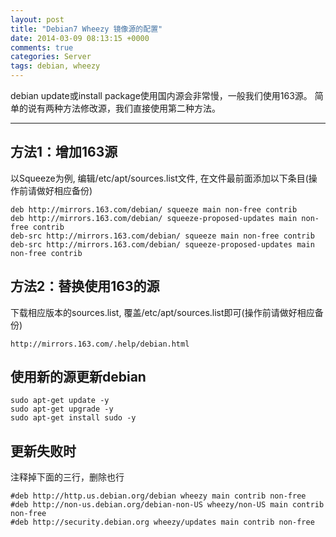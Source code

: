 ```yaml
---
layout: post
title: "Debian7 Wheezy 镜像源的配置"
date: 2014-03-09 08:13:15 +0000
comments: true
categories: Server
tags: debian, wheezy
---
```



debian update或install package使用国内源会非常慢，一般我们使用163源。
简单的说有两种方法修改源，我们直接使用第二种方法。

---

## 方法1：增加163源

以Squeeze为例, 编辑/etc/apt/sources.list文件, 在文件最前面添加以下条目(操作前请做好相应备份)

    deb http://mirrors.163.com/debian/ squeeze main non-free contrib
    deb http://mirrors.163.com/debian/ squeeze-proposed-updates main non-free contrib
    deb-src http://mirrors.163.com/debian/ squeeze main non-free contrib
    deb-src http://mirrors.163.com/debian/ squeeze-proposed-updates main non-free contrib

## 方法2：替换使用163的源

下载相应版本的sources.list, 覆盖/etc/apt/sources.list即可(操作前请做好相应备份)

	http://mirrors.163.com/.help/debian.html


## 使用新的源更新debian

	sudo apt-get update -y
	sudo apt-get upgrade -y
	sudo apt-get install sudo -y


## 更新失败时

注释掉下面的三行，删除也行

	#deb http://http.us.debian.org/debian wheezy main contrib non-free
	#deb http://non-us.debian.org/debian-non-US wheezy/non-US main contrib non-free
	#deb http://security.debian.org wheezy/updates main contrib non-free
